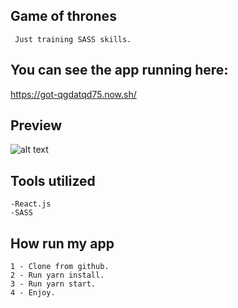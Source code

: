 ## Game of thrones

``` Just training SASS skills.```

## You can see the app running here:
 
 https://got-qgdatqd75.now.sh/


## Preview

![alt text](https://imgbbb.com/images/2019/09/04/Capture2e3bfb901195267f.jpg)


## Tools utilized
```
-React.js
-SASS
```
## How run my app

```
1 - Clone from github.
2 - Run yarn install.
3 - Run yarn start.
4 - Enjoy.
```
